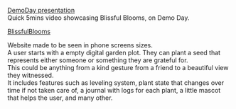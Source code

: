 [DemoDay presentation](https://youtu.be/FSshZDC3Mo4?si=cX1PwOx-0JOfQI6D&t=2839)  
Quick 5mins video showcasing Blissful Blooms, on Demo Day.

[BlissfulBlooms](https://www.blissfulblooms.xyz/)       

Website made to be seen in phone screens sizes.  
A user starts with a empty digital garden plot. They can plant a seed that represents either someone or something they are grateful for.   
This could be anything from a kind gesture from a friend to a beautiful view they witnessed.  
It includes features such as leveling system, plant state that changes over time if not taken care of, a journal with logs for each plant, a little mascot that helps the user, and many other.  
